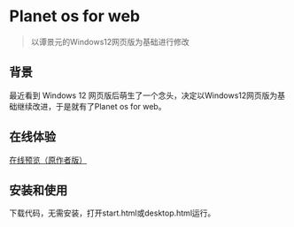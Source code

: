# Planet os for web

> 以谭景元的Windows12网页版为基础进行修改

## 背景
最近看到 Windows 12 网页版后萌生了一个念头，决定以Windows12网页版为基础继续改进，于是就有了Planet os for web。

## 在线体验
[在线预览（原作者版）](https://tjy-gitnub.github.io/win12/desktop.html)

## 安装和使用
下载代码，无需安装，打开start.html或desktop.html运行。
